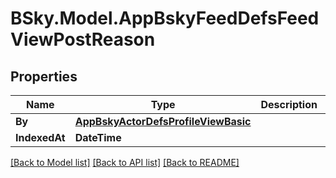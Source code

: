 # BSky.Model.AppBskyFeedDefsFeedViewPostReason

## Properties

Name | Type | Description | Notes
------------ | ------------- | ------------- | -------------
**By** | [**AppBskyActorDefsProfileViewBasic**](AppBskyActorDefsProfileViewBasic.md) |  | 
**IndexedAt** | **DateTime** |  | 

[[Back to Model list]](../README.md#documentation-for-models) [[Back to API list]](../README.md#documentation-for-api-endpoints) [[Back to README]](../README.md)

